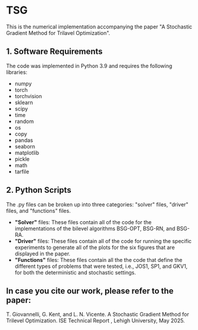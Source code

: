 # TSG

This is the numerical implementation accompanying the paper "A Stochastic Gradient Method for Trilavel Optimization".

## 1. Software Requirements

The code was implemented in Python 3.9 and requires the following libraries:

+ numpy
+ torch
+ torchvision
+ sklearn
+ scipy
+ time
+ random
+ os
+ copy
+ pandas
+ seaborn
+ matplotlib
+ pickle
+ math
+ tarfile

## 2. Python Scripts

The .py files can be broken up into three categories: "solver" files, "driver" files, and "functions" files.

+ __"Solver"__ files: These files contain all of the code for the implementations of the bilevel algorithms BSG-OPT, BSG-RN, and BSG-RA.
+ __"Driver"__ files: These files contain all of the code for running the specific experiments to generate all of the plots for the six figures that are displayed in the paper.
+ __"Functions"__ files: These files contain all the the code that define the different types of problems that were tested, i.e., JOS1, SP1, and GKV1, for both the deterministic and stochastic settings.

## In case you cite our work, please refer to the paper:

T. Giovannelli, G. Kent, and L. N. Vicente. A Stochastic Gradient Method for Trilevel Optimization. ISE Technical Report , Lehigh University, May 2025.

